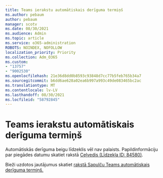 ```yaml
---
title: Teams ierakstu automātiskais derīguma termiņš
ms.author: pebaum
author: pebaum
manager: scotv
ms.date: 08/30/2021
ms.audience: Admin
ms.topic: article
ms.service: o365-administration
ROBOTS: NOINDEX, NOFOLLOW
localization_priority: Priority
ms.collection: Adm_O365
ms.custom:
- "13757"
- "9002530"
ms.openlocfilehash: 21e36d8dd0b8593c93848d7cc77b5feb765b34a7
ms.sourcegitcommit: b6dd6ae628a02ea6b997a993c49de083465bc2ac
ms.translationtype: MT
ms.contentlocale: lv-LV
ms.lasthandoff: 08/30/2021
ms.locfileid: "58792845"
---
```

# <a name="teams-meeting-recordings-auto-expiration"></a>Teams ierakstu automātiskais derīguma termiņš

Automātiskās derīguma beigu līdzeklis vēl nav palaists. Papildinformāciju par piegādes datumu skatiet rakstā [Ceļvedis (Līdzekļa ID: 84580)](https://www.microsoft.com/microsoft-365/roadmap?searchterms=82057&filters=&searchterms=84580).

Bieži uzdotos jautājumus skatiet [rakstā Sapulču Teams automātiskais derīguma termiņš.](https://docs.microsoft.com/microsoftteams/cloud-recording#auto-expiration)
